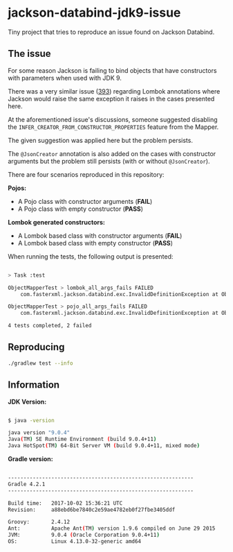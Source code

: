 # jackson-databind-jdk9-issue
Tiny project that tries to reproduce an issue found on Jackson Databind.

## The issue

For some reason Jackson is failing to bind objects that have constructors with parameters when used with JDK 9.

There was a very similar issue ([393](https://github.com/FasterXML/jackson-core/issues/393)) regarding Lombok 
annotations where Jackson would raise the same exception it raises in the cases presented here. 

At the aforementioned issue's discussions, someone suggested disabling the `INFER_CREATOR_FROM_CONSTRUCTOR_PROPERTIES` feature from the Mapper. 

The given suggestion was applied here but the problem persists.

The `@JsonCreator` annotation is also added on the cases with constructor arguments but the problem still persists 
(with or without `@JsonCreator`).  

There are four scenarios reproduced in this repository:

__Pojos:__

- A Pojo class with constructor arguments (__FAIL__)
- A Pojo class with empty constructor (__PASS__)

__Lombok generated constructors:__

- A Lombok based class with constructor arguments (__FAIL__)
- A Lombok based class with empty constructor (__PASS__)

When running the tests, the following output is presented:

```sh

> Task :test

ObjectMapperTest > lombok_all_args_fails FAILED
    com.fasterxml.jackson.databind.exc.InvalidDefinitionException at ObjectMapperTest.java:46

ObjectMapperTest > pojo_all_args_fails FAILED
    com.fasterxml.jackson.databind.exc.InvalidDefinitionException at ObjectMapperTest.java:55

4 tests completed, 2 failed

``` 

## Reproducing

```sh
./gradlew test --info
```


## Information

__JDK Version:__

```sh

$ java -version

java version "9.0.4"
Java(TM) SE Runtime Environment (build 9.0.4+11)
Java HotSpot(TM) 64-Bit Server VM (build 9.0.4+11, mixed mode)
```

__Gradle version:__

```sh

------------------------------------------------------------
Gradle 4.2.1
------------------------------------------------------------

Build time:   2017-10-02 15:36:21 UTC
Revision:     a88ebd6be7840c2e59ae4782eb0f27fbe3405ddf

Groovy:       2.4.12
Ant:          Apache Ant(TM) version 1.9.6 compiled on June 29 2015
JVM:          9.0.4 (Oracle Corporation 9.0.4+11)
OS:           Linux 4.13.0-32-generic amd64

```